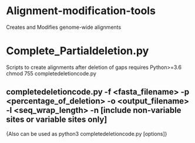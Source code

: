 # Alignment-modification-tools
Creates and Modifies genome-wide alignments
# Complete_Partialdeletion.py
Scripts to create alignments after deletion of gaps
requires Python>=3.6
chmod 755 completedeletioncode.py
## completedeletioncode.py -f <fasta_filename> -p <percentage_of_deletion> -o <output_filename> -l <seq_wrap_length> -n [include non-variable sites or variable sites only]

{Also can be used as python3 completedeletioncode.py [options]}

